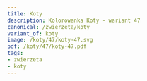 ```yaml
---
title: Koty
description: Kolorowanka Koty - wariant 47
canonical: /zwierzeta/koty
variant_of: koty
image: /koty/47/koty-47.svg
pdf: /koty/47/koty-47.pdf
tags:
- zwierzeta
- koty
---
```


